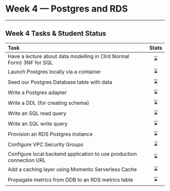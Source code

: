 # Week 4 — Postgres and RDS



---

## Week 4 Tasks & Student Status
| Task | Stats |
| :--- | :---: |
| Have a lecture about data modelling in (3rd Normal Form) 3NF for SQL |⌛  |
| Launch Postgres locally via a container |  ⌛|
| Seed our Postgres Database table with data | ⌛ |
| Write a Postgres adapter |⌛  |
| Write a DDL (for creating schema) | ⌛ |
| Write an SQL read query | ⌛ |
| Write an SQL write query |⌛  |
| Provision an RDS Postgres instance | ⌛ |
| Configure VPC Security Groups | ⌛ |
| Configure local backend application to use production connection URL |⌛  |
| Add a caching layer using Momento Serverless Cache | ⌛ |
| Propagate metrics from DDB to an RDS metrics table |⌛  |